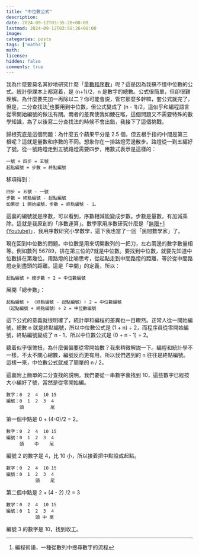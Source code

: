```yaml
---
title: "中位數公式"
description: 
date: 2024-09-12T03:35:28+08:00
lastmod: 2024-09-12T03:59:26+08:00
image: 
categories: posts
tags: ['maths']
math: 
license: 
hidden: false
comments: true
---
```


我為什麼要莫名其妙地研究什麼「[量數和序數](../cardinal-ordinal)」呢？這是因為我搞不懂中位數的公式。統計學課本上都寫着，是 (n+1)/2，n 是數字的總數。公式很簡單，但卻很難理解。為什麼要先加一再除以二？你可能會説，管它那麼多幹嘛，套公式就完了。但是，二分查找法[^1]也要用到中位數，但公式變成了 (n - 1)/2，這似乎和編程語言從零開始編號的做法有關。兩者的差異使我如鯁在喉，這個問題又不需要特殊的數學知識，為了以後寫二分查找法的時候不會出錯，我接下了這個挑戰。


歸根究底是這個問題：為什麼五个蘋果平分是 2.5 個，但五根手指的中間是第三根呢？這就是量數和序數的不同。想象你在一排路燈旁邊散步。路燈從一到五編好了號。從一號路燈走到五號路燈需要四步，用數式表示是這樣的：

```
一號 + 四步 = 五號
起點編號 + 步數 = 終點編號
```
移項得到：
```
四步 = 五號 - 一號
步數 = 終點編號 - 起點編號
如果從 1 開始編號，步數 = 終點編號 - 1。
```
這裏的編號就是序數，可以看到，序數相減能變成步數。步數是量數，有加減乘除。這就是我原創的「序數運算」。數學家用序數研究什麼是「[無限+1 (Youtube)](https://www.youtube.com/watch?v=SrU9YDoXE88)」，我用序數研究小學數學，這下我也當了一回「民間數學家」了。

現在回到中位數的問題。中位數是用來切開數列的一把刀，左右兩邊的數字數量相等。例如數列 56789，排在第三位的7就是中位數。要找到中位數，就要先知道中位數排在第幾位。用路燈的比喻思考，從起點走到中間路燈的距離，等於從中間路燈走到盡頭的距離。這是「中間」的定義，所以：
```
起點編號 + 總步數 ÷ 2 = 中位數編號
```
展開「總步數」：
```
起點編號 + （終點編號 - 起點編號）÷ 2 = 中位數編號
（起點編號 + 終點編號）÷ 2 = 中位數編號
```
這下公式的意義就很明確了，統計學和編程的差異也一目瞭然。正常人從一開始編號，總數 n 就是終點編號，所以中位數公式是 (1 + n) ÷ 2，而程序員從零開始編號，終點編號變成了 n - 1，所以中位數公式是 (0 + n - 1) ÷ 2。

聽着似乎很彆扭，為什麼偏偏要從零開始數？我來稍微解説一下。編程和統計學不一樣，不太不關心總數，編號反而更有用，所以我們遇到的 n 往往是終點編號。這樣一來，中位數公式就成了簡單的 n / 2。

這裏附上簡單的二分查找的説明。我們要從一串數字裏找到 10，這些數字已經按大小編好了號，當然是從零開始編。
```
數字：0  2  4  10 15
編號：0  1  2  3  4
     頭          尾
```
第一個中點是 0 + (4-0)/2 = 2。
```
數字：0  2  4  10 15
編號：0  1  2  3  4
     頭    中    尾
```
編號 2 的數字是 4，比 10 小，所以接着把中點設成起點。
```
數字：0  2  4  10 15
編號：0  1  2  3  4
           頭    尾
```
第二個中點是 2 + (4 - 2) /2 = 3
```
數字：0  2  4  10 15
編號：0  1  2  3  4
           頭 中 尾
```
編號 3 的數字是 10，找到收工。

[^1]: 編程術語，一種從數列中搜尋數字的流程


